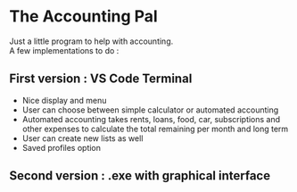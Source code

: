 # The Accounting Pal
  
Just a little program to help with accounting.  
A few implementations to do : 
  
## First version : VS Code Terminal
- Nice display and menu
- User can choose between simple calculator or automated accounting
- Automated accounting takes rents, loans, food, car, subscriptions and other expenses to calculate the total remaining per month and long term
- User can create new lists as well
- Saved profiles option

## Second version : .exe with graphical interface